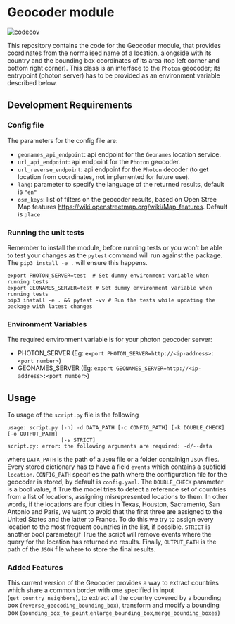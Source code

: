 # Geocoder module

[![codecov](https://codecov.io/gh/lifebit-ai/nlp-geocode-module/branch/master/graph/badge.svg?token=G2HDoALD2b)](https://codecov.io/gh/lifebit-ai/nlp-geocode-module)

This repository contains the code for the Geocoder module, that provides coordinates from the normalised name of a location, alongside with its country and the bounding box coordinates of its area (top left corner and bottom right corner). This class is an interface to the `Photon` geocoder; its entrypoint (photon server) has to be provided as an environment variable described below.

## Development Requirements

### Config file

The parameters for the config file are:

- `geonames_api_endpoint`: api endpoint for the `Geonames` location service.
- `url_api_endpoint`: api endpoint for the `Photon` geocoder.
- `url_reverse_endpoint`: api endpoint for the `Photon` decoder (to get location from coordinates, not implemented for future use).
- `lang`: parameter to specify the language of the returned results, default is `"en"`
- `osm_keys`: list of filters on the geocoder results, based on Open Stree Map features <https://wiki.openstreetmap.org/wiki/Map_features>. Default is `place`

### Running the unit tests

Remember to install the module, before running tests or you won't be able to test your changes as the `pytest` command will run against the package. The `pip3 install -e .` will ensure this happens.

```shell
export PHOTON_SERVER=test  # Set dummy environment variable when running tests
export GEONAMES_SERVER=test # Set dummy environment variable when running tests
pip3 install -e . && pytest -vv # Run the tests while updating the package with latest changes
```

### Environment Variables

The required environment variable is for your photon geocoder server:

- PHOTON_SERVER (Eg: `export PHOTON_SERVER=http://<ip-address>:<port number>`)
- GEONAMES_SERVER (Eg: `export GEONAMES_SERVER=http://<ip-address>:<port number>`)

## Usage

To usage of the `script.py` file is the following

```
usage: script.py [-h] -d DATA_PATH [-c CONFIG_PATH] [-k DOUBLE_CHECK] [-o OUTPUT_PATH]
                 [-s STRICT]
script.py: error: the following arguments are required: -d/--data

```

where `DATA_PATH` is the path of a `JSON` file or a folder containign `JSON` files. Every stored dictionary has to have a field `events` which contains a subfield `location`. `CONFIG_PATH` specifies the path where the configuration file for the geocoder is stored, by default is `config.yaml`. The `DOUBLE_CHECK` parameter is a bool value, if True the model tries to detect a reference set of countries from a list of locations, assigning misrepresented locations to them.
In other words, if the locations are four cities in Texas, Houston, Sacramento, San Antonio and Paris, we want to avoid that the first three are assigned to the United States and the latter to France. To do this we try to assign every location to the most frequent countries in the list, if possible. `STRICT` is another bool parameter,if True the script will remove events where the query for the location has returned no results. Finally, `OUTPUT_PATH` is the path of the `JSON` file where to store the final results.

### Added Features

This current version of the Geocoder provides a way to extract countries which share a common border with one specified in input (```get_country_neighbors```), to extract all the country covered by a bounding box (```reverse_geocoding_bounding_box```), transform and modify a bounding box (```bounding_box_to_point```,```enlarge_bounding_box```,```merge_bounding_boxes```)
